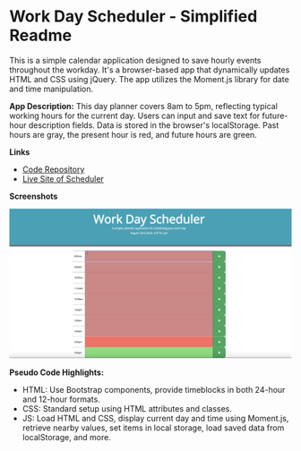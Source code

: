 # Work Day Scheduler - Simplified Readme

This is a simple calendar application designed to save hourly events throughout the workday. It's a browser-based app that dynamically updates HTML and CSS using jQuery. The app utilizes the Moment.js library for date and time manipulation.

**App Description:**
This day planner covers 8am to 5pm, reflecting typical working hours for the current day. Users can input and save text for future-hour description fields. Data is stored in the browser's localStorage. Past hours are gray, the present hour is red, and future hours are green.

**Links**
- [Code Repository](https://github.com/basitmalik97/Time-Mark-scheduler)
- [Live Site of Scheduler](https://basitmalik97.github.io/Time-Mark-scheduler/)

**Screenshots**
 
![Main Page Screenshot](scheduler.png)


**Pseudo Code Highlights:**
- HTML: Use Bootstrap components, provide timeblocks in both 24-hour and 12-hour formats.
- CSS: Standard setup using HTML attributes and classes.
- JS: Load HTML and CSS, display current day and time using Moment.js, retrieve nearby values, set items in local storage, load saved data from localStorage, and more.

